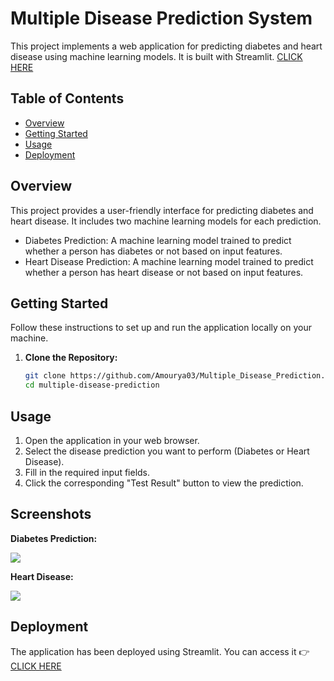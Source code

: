 # Multiple Disease Prediction System

This project implements a web application for predicting diabetes and heart disease using machine learning models. It is built with Streamlit.
[CLICK HERE](https://multiple-disease-prediction-systm.streamlit.app)

## Table of Contents

- [Overview](#overview)
- [Getting Started](#getting-started)
- [Usage](#usage)
- [Deployment](#deployment)

## Overview

This project provides a user-friendly interface for predicting diabetes and heart disease. It includes two machine learning models for each prediction.

- Diabetes Prediction: A machine learning model trained to predict whether a person has diabetes or not based on input features.
- Heart Disease Prediction: A machine learning model trained to predict whether a person has heart disease or not based on input features.

## Getting Started

Follow these instructions to set up and run the application locally on your machine.

1. **Clone the Repository:**

   ```bash
   git clone https://github.com/Amourya03/Multiple_Disease_Prediction.git
   cd multiple-disease-prediction
## Usage

1. Open the application in your web browser.
2. Select the disease prediction you want to perform (Diabetes or Heart Disease).
3. Fill in the required input fields.
4. Click the corresponding "Test Result" button to view the prediction.

## Screenshots

**Diabetes Prediction:**

![](https://github.com/Amourya03/Multiple_Disease_Prediction/assets/109551962/6dc38696-24fe-498f-9c41-b48b8da46eb6)

**Heart Disease:**

![](https://github.com/Amourya03/Multiple_Disease_Prediction/assets/109551962/28934787-dd38-4a5f-bac6-5ee6a338c3ed)


## Deployment

The application has been deployed using Streamlit. You can access it 👉 [CLICK HERE](https://multiple-disease-prediction-systm.streamlit.app)
